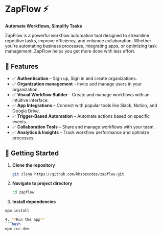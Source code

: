 # ZapFlow ⚡  
**Automate Workflows, Simplify Tasks**  

ZapFlow is a powerful workflow automation tool designed to streamline repetitive tasks, improve efficiency, and enhance collaboration. Whether you're automating business processes, integrating apps, or optimizing task management, ZapFlow helps you get more done with less effort.  

## 🚀 Features  
- ✅ **Authentication** – Sign up, Sign in and create organizations.
- ✅ **Organization management** – Invite and manage users in your organization.
- ✅ **Visual Workflow Builder** – Create and manage workflows with an intuitive interface.  
- ✅ **App Integrations** – Connect with popular tools like Slack, Notion, and Google Drive.  
- ✅ **Trigger-Based Automation** – Automate actions based on specific events.  
- ✅ **Collaboration Tools** – Share and manage workflows with your team.  
- ✅ **Analytics & Insights** – Track workflow performance and optimize processes.  

## 🔧 Getting Started  
1. **Clone the repository**  
   ```bash
   git clone https://github.com/khabzcodes/zapflow.git

2. **Navigate to project directory**
   ```bash
   cd zapflow

3. **Install dependencies**
  ```bash
  npm install

4. **Run the app**
  ```bash
  npm run dev
